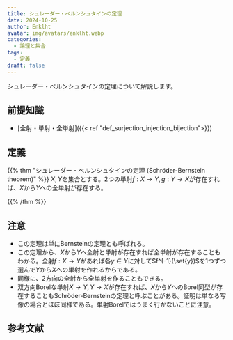 ```yaml
---
title: シュレーダー・ベルンシュタインの定理
date: 2024-10-25
author: Enklht
avatar: img/avatars/enklht.webp
categories:
  - 論理と集合
tags:
  - 定義
draft: false
---
```


シュレーダー・ベルンシュタインの定理について解説します。

<!--more-->

## 前提知識

- [全射・単射・全単射]({{< ref "def_surjection_injection_bijection">}})

## 定義

{{% thm "シュレーダー・ベルンシュタインの定理 (Schröder-Bernstein theorem)" %}}
$X, Y$を集合とする。2つの単射$f: X \to Y, g: Y \to X$が存在すれば、$X$から$Y$への全単射が存在する。

{{% /thm %}}

## 注意

- この定理は単にBernsteinの定理とも呼ばれる。
- この定理から、$X$から$Y$へ全射と単射が存在すれば全単射が存在することもわかる。全射$f: X \to Y$があれば各$y \in Y$に対して$f^{-1}(\set{y})$を1つずつ選んで$Y$から$X$への単射を作れるからである。
- 同様に、2方向の全射から全単射を作ることもできる。
- 双方向Borelな単射$X \to Y, Y \to X$が存在すれば、$X$から$Y$へのBorel同型が存在することもSchr&ouml;der-Bernsteinの定理と呼ぶことがある。証明は単なる写像の場合とほぼ同様である。単射Borelではうまく行かないことに注意。

## 参考文献
